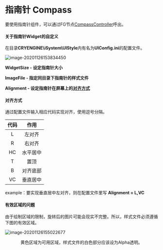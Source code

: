 # 指南针 Compass

要使用指南针组件，可以通过FG节点[CompassController](../FlowGraph节点/QUI.md#CompassController)呼出。



#### 关于指南针Widget的自定义

在目录**CRYENGINE\iSystem\UIStyle**内有名为**UIConfig.ini**的配置文件。

![image-20201126153834450](https://gitee.com/Azureusbin/pic-lib/raw/master/imags/20201126153841.png)

**WidgetSize - 设定指南针大小**

**ImageFile - 指定同目录下指南针的样式文件**

**Alignment - 设定指南针在屏幕上的[对齐方式](#对齐方式)**



#### 对齐方式

通过配置文件输入相应代码实现对齐，使用逗号分隔。

| 代码 |   作用   |
| :--: | :------: |
|  L   |  左对齐  |
|  R   |  右对齐  |
|  HC  | 水平居中 |
|  T   |   置顶   |
|  B   | 对齐底部 |
|  VC  | 垂直居中 |

example：要实现垂直居中左对齐，则在配置文件里写 **Alignment = L,VC**



#### 有效区域的问题

由于绘制区域的限制，旋转后的图片可能会现实不完整。所以，样式文件必须遵循下图的有效区域。

![image-20201126155022677](https://gitee.com/Azureusbin/pic-lib/raw/master/imags/20201126155022.png)

<center>黄色区域为可用区域，样式文件的白色部分应该设为Alpha透明。</center>





